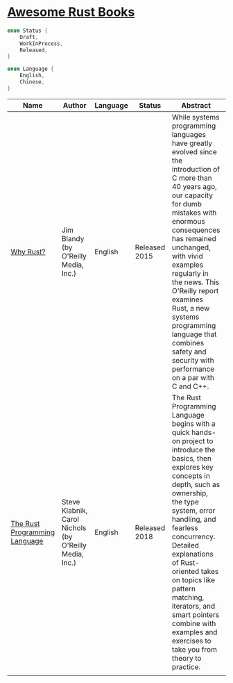 # [Awesome Rust Books](https://github.com/open-rs/books-rs/blob/main/README.md)

```rust
enum Status {
    Draft,
    WorkInProcess,
    Released,
}

enum Language {
    English,
    Chinese,
}

```

| Name 	| Author 	| Language 	| Status 	| Abstract 	| Free 	| ISBN |
|------	|--------	|----------	|--------	|----------	|------	|------|
|[Why Rust?](https://www.oreilly.com/library/view/why-rust/9781492048589/)|    Jim Blandy (by O'Reilly Media, Inc.)   	|     English     	|   Released 2015     	|  While systems programming languages have greatly evolved since the introduction of C more than 40 years ago, our capacity for dumb mistakes with enormous consequences has remained unchanged, with vivid examples regularly in the news. This O'Reilly report examines Rust, a new systems programming language that combines safety and security with performance on a par with C and C++.        	|   false   	|  9781491927298    |
|[The Rust Programming Language](https://www.oreilly.com/library/view/the-rust-programming/9781492067665/)|    Steve Klabnik, Carol Nichols (by O'Reilly Media, Inc.)   	|     English     	|   Released 2018     	|  The Rust Programming Language begins with a quick hands-on project to introduce the basics, then explores key concepts in depth, such as ownership, the type system, error handling, and fearless concurrency. Detailed explanations of Rust-oriented takes on topics like pattern matching, iterators, and smart pointers combine with examples and exercises to take you from theory to practice.       	|   false   	|  9781593278519    |
|      	|        	|          	|        	|          	|      	|      |

